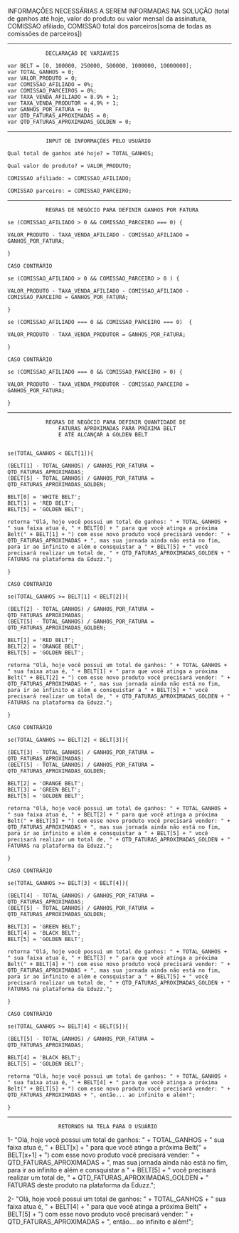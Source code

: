 ﻿INFORMAÇÕES NECESSÁRIAS A SEREM INFORMADAS NA SOLUÇÃO (total de ganhos até hoje, valor do produto ou valor mensal da assinatura, COMISSAO afiliado, COMISSAO total dos parceiros[soma de todas as comissões de parceiros])

--------------------------------------------------------------------------------------------------
				DECLARAÇÃO DE VARIÁVEIS 

    var BELT = [0, 100000, 250000, 500000, 1000000, 10000000];
    var TOTAL_GANHOS = 0;
    var VALOR_PRODUTO = 0;
    var COMISSAO_AFILIADO = 0%;
    var COMISSAO_PARCEIROS = 0%;
    var TAXA_VENDA_AFILIADO = 8.9% + 1; 
    var TAXA_VENDA_PRODUTOR = 4,9% + 1;
    var GANHOS_POR_FATURA = 0;
    var QTD_FATURAS_APROXIMADAS = 0;
    var QTD_FATURAS_APROXIMADAS_GOLDEN = 0; 

--------------------------------------------------------------------------------------------------
				INPUT DE INFORMAÇÕES PELO USUÁRIO

    Qual total de ganhos até hoje? = TOTAL_GANHOS;  
    
    Qual valor do produto? = VALOR_PRODUTO;
    
    COMISSAO afiliado: = COMISSAO_AFILIADO;
    
    COMISSAO parceiro: = COMISSAO_PARCEIRO;

--------------------------------------------------------------------------------------------------
				REGRAS DE NEGÓCIO PARA DEFINIR GANHOS POR FATURA

    se (COMISSAO_AFILIADO > 0 && COMISSAO_PARCEIRO === 0) { 
    
    VALOR_PRODUTO - TAXA_VENDA_AFILIADO - COMISSAO_AFILIADO = GANHOS_POR_FATURA;
    
    }
    
    CASO CONTRÁRIO
    
    se (COMISSAO_AFILIADO > 0 && COMISSAO_PARCEIRO > 0 ) { 
    
    VALOR_PRODUTO - TAXA_VENDA_AFILIADO - COMISSAO_AFILIADO - COMISSAO_PARCEIRO = GANHOS_POR_FATURA;
    
    }
    
    se (COMISSAO_AFILIADO === 0 && COMISSAO_PARCEIRO === 0)  {
    
    VALOR_PRODUTO - TAXA_VENDA_PRODUTOR = GANHOS_POR_FATURA; 
    
    }
    
    CASO CONTRÁRIO
    
    se (COMISSAO_AFILIADO === 0 && COMISSAO_PARCEIRO > 0) {
    
    VALOR_PRODUTO - TAXA_VENDA_PRODUTOR - COMISSAO_PARCEIRO = GANHOS_POR_FATURA; 
    
    }


--------------------------------------------------------------------------------------------------
				REGRAS DE NEGÓCIO PARA DEFINIR QUANTIDADE DE 
				    FATURAS APROXIMADAS PARA PRÓXIMA BELT
					E ATÉ ALCANÇAR A GOLDEN BELT 


    se(TOTAL_GANHOS < BELT[1]){
    
    (BELT[1] - TOTAL_GANHOS) / GANHOS_POR_FATURA = QTD_FATURAS_APROXIMADAS;
    (BELT[5] - TOTAL_GANHOS) / GANHOS_POR_FATURA = QTD_FATURAS_APROXIMADAS_GOLDEN;
    
    BELT[0] = 'WHITE BELT';
    BELT[1] = 'RED BELT';
    BELT[5] = 'GOLDEN BELT';
    
    retorna "Olá, hoje você possui um total de ganhos: " + TOTAL_GANHOS + " sua faixa atua é, " + BELT[0] + " para que você atinga a próxima Belt(" + BELT[1] + ") com esse novo produto você precisará vender: " + QTD_FATURAS_APROXIMADAS + ", mas sua jornada ainda não está no fim, para ir ao infinito e além e consquistar a " + BELT[5] + " você precisará realizar um total de, " + QTD_FATURAS_APROXIMADAS_GOLDEN + " FATURAS na plataforma da Eduzz.";
    
    }
    
    CASO CONTRÁRIO
    
    se(TOTAL_GANHOS >= BELT[1] < BELT[2]){
    
    (BELT[2] - TOTAL_GANHOS) / GANHOS_POR_FATURA = QTD_FATURAS_APROXIMADAS;
    (BELT[5] - TOTAL_GANHOS) / GANHOS_POR_FATURA = QTD_FATURAS_APROXIMADAS_GOLDEN;
    
    BELT[1] = 'RED BELT';
    BELT[2] = 'ORANGE BELT';
    BELT[5] = 'GOLDEN BELT';
    
    retorna "Olá, hoje você possui um total de ganhos: " + TOTAL_GANHOS + " sua faixa atua é, " + BELT[1] + " para que você atinga a próxima Belt(" + BELT[2] + ") com esse novo produto você precisará vender: " + QTD_FATURAS_APROXIMADAS + ", mas sua jornada ainda não está no fim, para ir ao infinito e além e consquistar a " + BELT[5] + " você precisará realizar um total de, " + QTD_FATURAS_APROXIMADAS_GOLDEN + " FATURAS na plataforma da Eduzz.";
    
    }
    
    CASO CONTRÁRIO
    
    se(TOTAL_GANHOS >= BELT[2] < BELT[3]){
    
    (BELT[3] - TOTAL_GANHOS) / GANHOS_POR_FATURA = QTD_FATURAS_APROXIMADAS;
    (BELT[5] - TOTAL_GANHOS) / GANHOS_POR_FATURA = QTD_FATURAS_APROXIMADAS_GOLDEN;
    
    BELT[2] = 'ORANGE BELT';
    BELT[3] = 'GREEN BELT';
    BELT[5] = 'GOLDEN BELT';
    
    retorna "Olá, hoje você possui um total de ganhos: " + TOTAL_GANHOS + " sua faixa atua é, " + BELT[2] + " para que você atinga a próxima Belt(" + BELT[3] + ") com esse novo produto você precisará vender: " + QTD_FATURAS_APROXIMADAS + ", mas sua jornada ainda não está no fim, para ir ao infinito e além e consquistar a " + BELT[5] + " você precisará realizar um total de, " + QTD_FATURAS_APROXIMADAS_GOLDEN + " FATURAS na plataforma da Eduzz.";
    
    }
    
    CASO CONTRÁRIO
    
    se(TOTAL_GANHOS >= BELT[3] < BELT[4]){
    
    (BELT[4] - TOTAL_GANHOS) / GANHOS_POR_FATURA = QTD_FATURAS_APROXIMADAS;
    (BELT[5] - TOTAL_GANHOS) / GANHOS_POR_FATURA = QTD_FATURAS_APROXIMADAS_GOLDEN;
    
    BELT[3] = 'GREEN BELT';
    BELT[4] = 'BLACK BELT';
    BELT[5] = 'GOLDEN BELT'; 
    
    retorna "Olá, hoje você possui um total de ganhos: " + TOTAL_GANHOS + " sua faixa atua é, " + BELT[3] + " para que você atinga a próxima Belt(" + BELT[4] + ") com esse novo produto você precisará vender: " + QTD_FATURAS_APROXIMADAS + ", mas sua jornada ainda não está no fim, para ir ao infinito e além e consquistar a " + BELT[5] + " você precisará realizar um total de, " + QTD_FATURAS_APROXIMADAS_GOLDEN + " FATURAS na plataforma da Eduzz.";
    
    }
    
    CASO CONTRÁRIO
    
    se(TOTAL_GANHOS >= BELT[4] < BELT[5]){
    
    (BELT[5] - TOTAL_GANHOS) / GANHOS_POR_FATURA = QTD_FATURAS_APROXIMADAS;
    
    BELT[4] = 'BLACK BELT';
    BELT[5] = 'GOLDEN BELT';
    
    retorna "Olá, hoje você possui um total de ganhos: " + TOTAL_GANHOS + " sua faixa atua é, " + BELT[4] + " para que você atinga a próxima Belt(" + BELT[5] + ") com esse novo produto você precisará vender: " + QTD_FATURAS_APROXIMADAS + ", então... ao infinito e além!";
    
    }

--------------------------------------------------------------------------------------------------

					RETORNOS NA TELA PARA O USUÁRIO 

1- "Olá, hoje você possui um total de ganhos: " + TOTAL_GANHOS + " sua faixa atua é, " + BELT[x] + " para que você atinga a próxima Belt(" + BELT[x+1] + ") com esse novo produto você precisará vender: " + QTD_FATURAS_APROXIMADAS + ", mas sua jornada ainda não está no fim, para ir ao infinito e além e consquistar a " + BELT[5] + " você precisará realizar um total de, " + QTD_FATURAS_APROXIMADAS_GOLDEN + " FATURAS deste produto na plataforma da Eduzz.";

2- "Olá, hoje você possui um total de ganhos: " + TOTAL_GANHOS + " sua faixa atua é, " + BELT[4] + " para que você atinga a próxima Belt(" + BELT[5] + ") com esse novo produto você precisará vender: " + QTD_FATURAS_APROXIMADAS + ", então... ao infinito e além!";




























